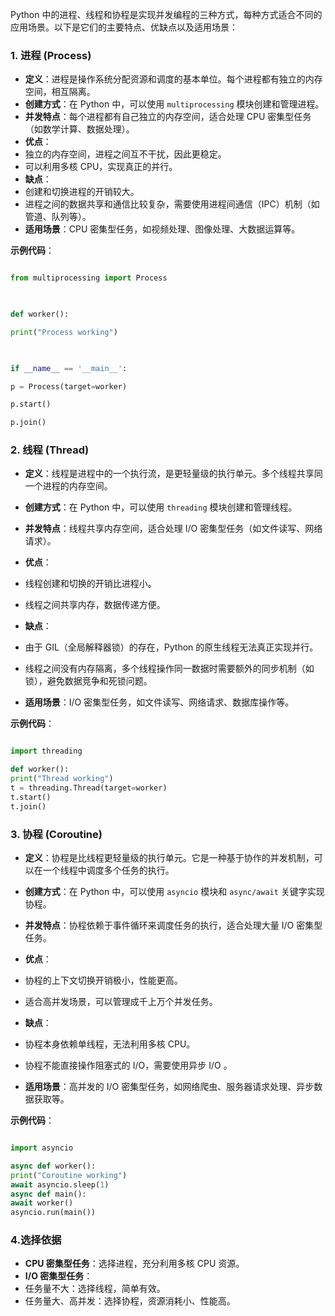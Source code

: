 Python 中的进程、线程和协程是实现并发编程的三种方式，每种方式适合不同的应用场景。以下是它们的主要特点、优缺点以及适用场景：

  
### 1. 进程 (Process)
- **定义**：进程是操作系统分配资源和调度的基本单位。每个进程都有独立的内存空间，相互隔离。
- **创建方式**：在 Python 中，可以使用 `multiprocessing` 模块创建和管理进程。
- **并发特点**：每个进程都有自己独立的内存空间，适合处理 CPU 密集型任务（如数学计算、数据处理）。
- **优点**：
- 独立的内存空间，进程之间互不干扰，因此更稳定。
- 可以利用多核 CPU，实现真正的并行。
- **缺点**：
- 创建和切换进程的开销较大。
- 进程之间的数据共享和通信比较复杂，需要使用进程间通信（IPC）机制（如管道、队列等）。
- **适用场景**：CPU 密集型任务，如视频处理、图像处理、大数据运算等。

**示例代码**：
```python

from multiprocessing import Process

  

def worker():

print("Process working")

  

if __name__ == '__main__':

p = Process(target=worker)

p.start()

p.join()

```
### 2. 线程 (Thread)

- **定义**：线程是进程中的一个执行流，是更轻量级的执行单元。多个线程共享同一个进程的内存空间。

- **创建方式**：在 Python 中，可以使用 `threading` 模块创建和管理线程。

- **并发特点**：线程共享内存空间，适合处理 I/O 密集型任务（如文件读写、网络请求）。

- **优点**：

- 线程创建和切换的开销比进程小。

- 线程之间共享内存，数据传递方便。

- **缺点**：

- 由于 GIL（全局解释器锁）的存在，Python 的原生线程无法真正实现并行。

- 线程之间没有内存隔离，多个线程操作同一数据时需要额外的同步机制（如锁），避免数据竞争和死锁问题。

- **适用场景**：I/O 密集型任务，如文件读写、网络请求、数据库操作等。

  

**示例代码**：

  

```python

import threading

def worker():
print("Thread working")
t = threading.Thread(target=worker)
t.start()
t.join()
```

  
### 3. 协程 (Coroutine)

- **定义**：协程是比线程更轻量级的执行单元。它是一种基于协作的并发机制，可以在一个线程中调度多个任务的执行。

- **创建方式**：在 Python 中，可以使用 `asyncio` 模块和 `async/await` 关键字实现协程。

- **并发特点**：协程依赖于事件循环来调度任务的执行，适合处理大量 I/O 密集型任务。

- **优点**：

- 协程的上下文切换开销极小，性能更高。

- 适合高并发场景，可以管理成千上万个并发任务。

- **缺点**：

- 协程本身依赖单线程，无法利用多核 CPU。

- 协程不能直接操作阻塞式的 I/O，需要使用异步 I/O 。

- **适用场景**：高并发的 I/O 密集型任务，如网络爬虫、服务器请求处理、异步数据获取等。

  

**示例代码**：

  

```python

import asyncio

async def worker():
print("Coroutine working")
await asyncio.sleep(1)
async def main():
await worker()
asyncio.run(main())

```

### 4.选择依据

- **CPU 密集型任务**：选择进程，充分利用多核 CPU 资源。
- **I/O 密集型任务**：
- 任务量不大：选择线程，简单有效。
- 任务量大、高并发：选择协程，资源消耗小、性能高。